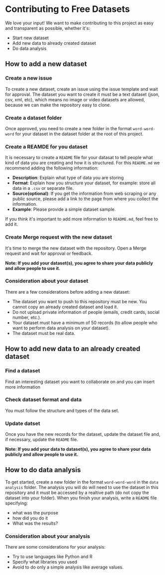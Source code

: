 # Contributing to Free Datasets
We love your input! We want to make contributing to this project as easy and transparent as possible, whether it's:

- Start new dataset
- Add new data to already created dataset
- Do data analysis

## How to add a new dataset

### Create a new issue
To create a new dataset, create an issue using the issue template and wait for approval. The dataset you want to create it must be a text dataset (json, csv, xml, etc), which means no image or video datasets are allowed, because we can make the repository easy to clone.

### Create a dataset folder
Once approved, you need to create a new folder in the format `word-word-word` for your dataset in the dataset folder at the root of this project.

### Create a REAMDE for you dataset
It is necessary to create a `README` file for your datasat to tell people what kind of data you are creating and how it is structured. For this `README.md` we recommend adding the following information:
- **Description**: Explain what type of data you are storing
- **Format**: Explain how you structure your dataset, for example: store all data in a `.csv` or separate file.
- **Source(optional)**: If you get the information from web scraping or any public source, please add a link to the page from where you collect the information.
- **Example**: Please provide a simple dataset sample.

If you think it's important to add more information to `README.md`, feel free to add it.

### Create Merge request with the new dataset
It's time to merge the new dataset with the repository. Open a Merge request and wait for approval or feedback.

**Note: If you add your dataset(s), you agree to share your data publicly and allow people to use it.**

### Consideration about your dataset
There are a few considerations before adding a new dataset:
- The dataset you want to push to this repository must be new. You cannot copy an already created dataset and load it.
- Do not upload private information of people (emails, credit cards, social number, etc.).
- Your dataset must have a minimum of 50 records (to allow people who want to perform data analysis on your dataset).
- The dataset must be real data.

## How to add new data to an already created dataset

### Find a dataset
Find an interesting dataset you want to collaborate on and you can insert more information

### Check dataset format and data
You must follow the structure and types of the data set.

### Update datset
Once you have the new records for the dataset, update the dataset file and, if necessary, update the `README` file.

**Note: If you add your data to dataset(s), you agree to share your data publicly and allow people to use it.**

## How to do data analysis

To get started, create a new folder in the format `word-word-word` in the `data analysis` folder. The analysis you will do will need to use the dataset in this repository and it must be accessed by a realtive path (do not copy the dataset into your folder). When you finish your analysis, write a `README` file specifying:
- what was the purpose
- how did you do it
- What was the results?

### Consideration about your analysis
There are some considerations for your analysis:
- Try to use languages like Python and R
- Specify what libraries you used
- Avoid to do only a simple analysis like average values.
